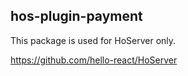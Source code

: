 ## hos-plugin-payment

This package is used for HoServer only.

https://github.com/hello-react/HoServer
